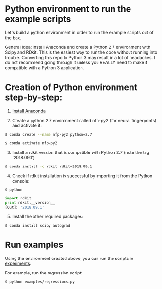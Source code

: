 # Python environment to run the example scripts 

Let's build a python environment in order to run the example scripts out of the box.

General idea: install Anaconda and create a Python 2.7 environment with Scipy and RDkit. This is the easiest way
to run the code without running into trouble. Converting this repo to Python 3 may result in a lot of headaches. I do not recommend going through it unless you REALLY need to make it compatible with a Python 3 application. 

# Creation of Python environment step-by-step:

1. [Install Anaconda](https://conda.io/projects/conda/en/latest/user-guide/install/index.html)

2. Create a python 2.7 environment called nfp-py2 (for neural fingerprints) and activate it:

```bash
$ conda create --name nfp-py2 python=2.7

$ conda activate nfp-py2 
```

3. Install a rdkit version that is compatible with Python 2.7 (note the tag '2018.09.1')
```bash
$ conda install -c rdkit rdkit=2018.09.1
```

4. Check if rdkit installation is successful by importing it from the Python console:

```bash
$ python

```

```python 
import rdkit
print rdkit.__version__
[Out]: '2018.09.1'
```

5. Install the other required packages:

```bash
$ conda install scipy autograd  
```

# Run examples

Using the environment created above, you can run the scripts in [experiments](experiments/).

For example, run the regression script:

```bash
$ python examples/regressions.py

```


